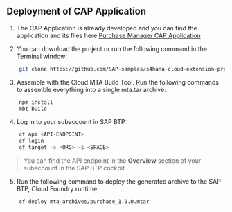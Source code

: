 ## Deployment of CAP Application

1. The CAP Application is already developed and you can find the application and its files here [Purchase Manager CAP Application](https://github.com/SAP-samples/s4hana-cloud-extension-process-automation/tree/purchase)

2. You can download the project or run the following command in the Terminal window:

```sh
    git clone https://github.com/SAP-samples/s4hana-cloud-extension-process-automation.git -b purchase
```

3. Assemble with the Cloud MTA Build Tool. Run the following commands to assemble everything into a single mta.tar archive:

```sh 
    npm install
    mbt build
```

4. Log in to your subaccount in SAP BTP:

```sh
    cf api <API-ENDPOINT>
    cf login
    cf target -o <ORG> -s <SPACE>
```
> You can find the API endpoint in the **Overview** section of your subaccount in the SAP BTP cockpit.

5. Run the following command to deploy the generated archive to the SAP BTP, Cloud Foundry runtime:

```sh
    cf deploy mta_archives/purchase_1.0.0.mtar 
```
